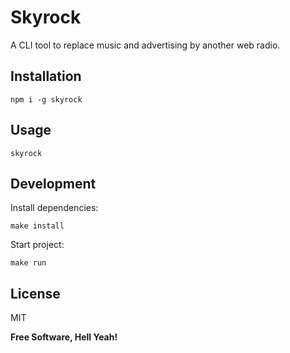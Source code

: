 Skyrock
===

A CLI tool to replace music and advertising by another web radio.

## Installation

`npm i -g skyrock`

## Usage

`skyrock`

## Development

Install dependencies:

`make install`

Start project:

`make run`

License
---

MIT

**Free Software, Hell Yeah!**
